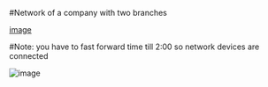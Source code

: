 
#Network of a company with two branches

[image](https://github.com/1MostafaAyman1/Network-of-a-company-with-Two-Branches/assets/80271742/4b3d0612-7cbc-4185-b5f6-04fef3e62689)



#Note: you have to fast forward time till 2:00 so network devices are connected

![image](https://github.com/1MostafaAyman1/Network-of-a-company-with-Two-Branches/assets/80271742/c032e8c9-0079-4474-bd69-b06244e819be)
